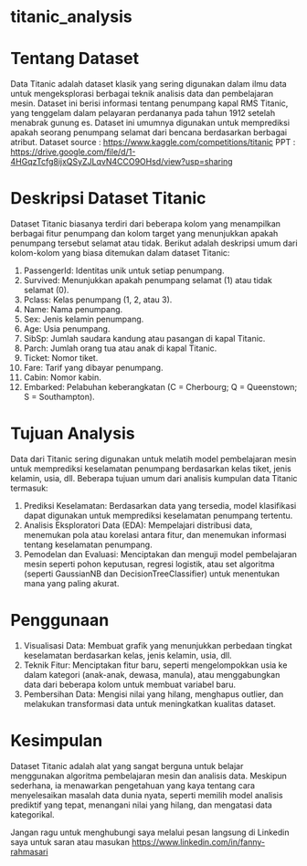 # titanic_analysis

# Tentang Dataset
Data Titanic adalah dataset klasik yang sering digunakan dalam ilmu data untuk mengeksplorasi berbagai teknik analisis data dan pembelajaran mesin. Dataset ini berisi informasi tentang penumpang kapal RMS Titanic, yang tenggelam dalam pelayaran perdananya pada tahun 1912 setelah menabrak gunung es. Dataset ini umumnya digunakan untuk memprediksi apakah seorang penumpang selamat dari bencana berdasarkan berbagai atribut. 
Dataset source : https://www.kaggle.com/competitions/titanic 
PPT : https://drive.google.com/file/d/1-4HGqzTcfg8ijxQSyZJLqvN4CCO9OHsd/view?usp=sharing

# Deskripsi Dataset Titanic
Dataset Titanic biasanya terdiri dari beberapa kolom yang menampilkan berbagai fitur penumpang dan kolom target yang menunjukkan apakah penumpang tersebut selamat atau tidak. Berikut adalah deskripsi umum dari kolom-kolom yang biasa ditemukan dalam dataset Titanic:

1. PassengerId: Identitas unik untuk setiap penumpang.
2. Survived: Menunjukkan apakah penumpang selamat (1) atau tidak selamat (0).
3. Pclass: Kelas penumpang (1, 2, atau 3).
4. Name: Nama penumpang.
5. Sex: Jenis kelamin penumpang.
6. Age: Usia penumpang.
7. SibSp: Jumlah saudara kandung atau pasangan di kapal Titanic.
8. Parch: Jumlah orang tua atau anak di kapal Titanic.
9. Ticket: Nomor tiket.
10. Fare: Tarif yang dibayar penumpang.
11. Cabin: Nomor kabin.
12. Embarked: Pelabuhan keberangkatan (C = Cherbourg; Q = Queenstown; S = Southampton).

# Tujuan Analysis
Data dari Titanic sering digunakan untuk melatih model pembelajaran mesin untuk memprediksi keselamatan penumpang berdasarkan kelas tiket, jenis kelamin, usia, dll. Beberapa tujuan umum dari analisis kumpulan data Titanic termasuk:

1. Prediksi Keselamatan: Berdasarkan data yang tersedia, model klasifikasi dapat digunakan untuk memprediksi keselamatan penumpang tertentu.
2. Analisis Eksploratori Data (EDA): Mempelajari distribusi data, menemukan pola atau korelasi antara fitur, dan menemukan informasi tentang keselamatan penumpang.
3. Pemodelan dan Evaluasi: Menciptakan dan menguji model pembelajaran mesin seperti pohon keputusan, regresi logistik, atau set algoritma (seperti GaussianNB dan DecisionTreeClassifier) untuk menentukan mana yang paling akurat.

# Penggunaan
1. Visualisasi Data: Membuat grafik yang menunjukkan perbedaan tingkat keselamatan berdasarkan kelas, jenis kelamin, usia, dll.
2. Teknik Fitur: Menciptakan fitur baru, seperti mengelompokkan usia ke dalam kategori (anak-anak, dewasa, manula), atau menggabungkan data dari beberapa kolom untuk membuat variabel baru.
3. Pembersihan Data: Mengisi nilai yang hilang, menghapus outlier, dan melakukan transformasi data untuk meningkatkan kualitas dataset.

# Kesimpulan
Dataset Titanic adalah alat yang sangat berguna untuk belajar menggunakan algoritma pembelajaran mesin dan analisis data. Meskipun sederhana, ia menawarkan pengetahuan yang kaya tentang cara menyelesaikan masalah data dunia nyata, seperti memilih model analisis prediktif yang tepat, menangani nilai yang hilang, dan mengatasi data kategorikal.

Jangan ragu untuk menghubungi saya melalui pesan langsung di Linkedin saya untuk saran atau masukan https://www.linkedin.com/in/fanny-rahmasari






